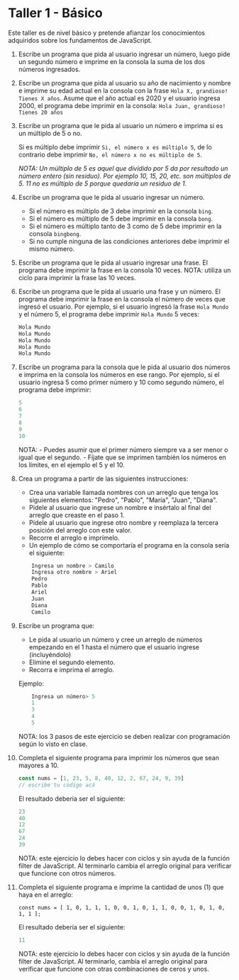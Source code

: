 # Taller 1 - Básico

Este taller es de nivel básico y pretende afianzar los conocimientos adquiridos sobre los fundamentos de JavaScript.

1. Escribe un programa que pida al usuario ingresar un número, luego pide un segundo número e imprime en la consola la suma de los dos números ingresados.

2. Escribe un programa que pida al usuario su año de nacimiento y nombre e imprime su edad actual en la consola con la frase `Hola X, grandioso! Tienes X años`. Asume que el año actual es 2020 y el usuario ingresa 2000, el programa debe imprimir en la consola: `Hola Juan, grandioso! Tienes 20 años`

3. Escribe un programa que le pida al usuario un número e imprima si es un múltiplo de 5 o no.

    Si es múltiplo debe imprimir `Si, el número x es múltiplo 5`, de lo contrario debe imprimir `No, el número x no es múltiplo de 5`.

    *NOTA: Un múltiplo de 5 es aquel que dividido por 5 da por resultado un número entero (sin residuo). Por ejemplo 10, 15, 20, etc. son múltiplos de 5. 11 no es múltiplo de 5 porque quedaría un residuo de 1.*

4. Escribe un programa que le pida al usuario ingresar un número.
   - Si el número es múltiplo de 3 debe imprimir en la consola `bing`.
   - Si el número es múltiplo de 5 debe imprimir en la consola `bong`.
   - Si el número es múltiplo tanto de 3 como de 5 debe imprimir en la consola `bingbong`.
   - Si no cumple ninguna de las condiciones anteriores debe imprimir el mismo número.

5. Escribe un programa que le pida al usuario ingresar una frase. El programa debe imprimir la frase en la consola 10 veces.
    NOTA: utiliza un ciclo para imprimir la frase las 10 veces.

6. Escribe un programa que le pida al usuario una frase y un número. El programa debe imprimir la frase en la consola el número de veces que ingresó el usuario.
    Por ejemplo, si el usuario ingresó la frase `Hola Mundo` y el número 5, el programa debe imprimir `Hola Mundo` 5 veces:

    ``` JavaScript
    Hola Mundo
    Hola Mundo
    Hola Mundo
    Hola Mundo
    Hola Mundo
    ```

7. Escribe un programa para la consola que le pida al usuario dos números e imprima en la consola los números en ese rango. Por ejemplo, si el usuario ingresa 5 como primer número y 10 como segundo número, el programa debe imprimir:

    ``` JavaScript
    5
    6
    7
    8
    9
    10
    ```

    NOTA:
       - Puedes asumir que el primer número siempre va a ser menor o igual que el segundo.
       - Fíjate que se imprimen también los números en los límites, en el ejemplo el 5 y el 10.

8. Crea un programa a partir de las siguientes instrucciones:

   - Crea una variable llamada nombres con un arreglo que tenga los siguientes elementos: "Pedro", "Pablo", "María", "Juan", "Diana".
   - Pídele al usuario que ingrese un nombre e insértalo al final del arreglo que creaste en el paso 1.
   - Pídele al usuario que ingrese otro nombre y reemplaza la tercera posición del arreglo con este valor.
   - Recorre el arreglo e imprímelo.
   - Un ejemplo de cómo se comportaría el programa en la consola sería el siguiente:

    ``` JavaScript
        Ingresa un nombre > Camilo
        Ingresa otro nombre > Ariel
        Pedro
        Pablo
        Ariel
        Juan
        Diana
        Camilo
    ```

9. Escribe un programa que:
    - Le pida al usuario un número y cree un arreglo de números empezando en el 1 hasta el número que el usuario ingrese (incluyéndolo)
    - Elimine el segundo elemento.
    - Recorra e imprima el arreglo.

    Ejemplo:

    ``` JavaScript
        Ingresa un número> 5
        1
        3
        4
        5
    ```

    NOTA: los 3 pasos de este ejercicio se deben realizar con programación según lo visto en clase.

10. Completa el siguiente programa para imprimir los números que sean mayores a 10.

    ``` JavaScript
    const nums = [1, 23, 5, 8, 40, 12, 2, 67, 24, 9, 39]
    // escribe tu código acá
    ```

    El resultado debería ser el siguiente:

    ``` JavaScript
    23
    40
    12
    67
    24
    39
    ```

    NOTA: este ejercicio lo debes hacer con ciclos y sin ayuda de la función filter de JavaScript. Al terminarlo cambia el arreglo original para verificar que funcione con otros números.

11. Completa el siguiente programa e imprime la cantidad de unos (1) que haya en el arreglo:

    `const nums = [ 1, 0, 1, 1, 1, 0, 0, 1, 0, 1, 1, 0, 0, 1, 0, 1, 0, 1, 1 ];`

    El resultado debería ser el siguiente:

    ``` JavaScript
    11
    ```

    NOTA: este ejercicio lo debes hacer con ciclos y sin ayuda de la función filter de JavaScript. Al terminarlo, cambia el arreglo original para verificar que funcione con otras combinaciones de ceros y unos.

